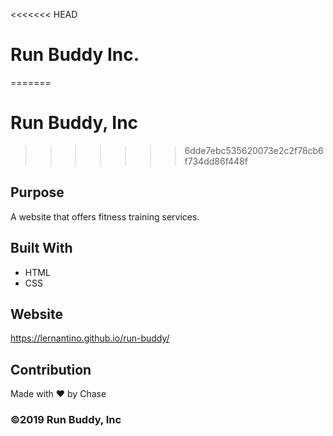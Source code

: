 <<<<<<< HEAD
# Run Buddy Inc.
=======
# Run Buddy, Inc
>>>>>>> 6dde7ebc535620073e2c2f78cb6f734dd86f448f

## Purpose
A website that offers fitness training services. 

## Built With
* HTML
* CSS

## Website
https://lernantino.github.io/run-buddy/

## Contribution
Made with ❤️ by Chase

### ©️2019 Run Buddy, Inc 
